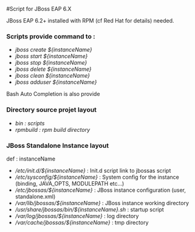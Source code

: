 #Script for JBoss EAP 6.X 

JBoss EAP 6.2+ installed with RPM (cf Red Hat for details) needed.

### Scripts provide command to :

* *jboss create ${instanceName}*
* *jboss start ${instanceName}*
* *jboss stop ${instanceName}*
* *jboss delete ${instanceName}*
* *jboss clean ${instanceName}*
* *jboss adduser ${instanceName}*
 
Bash Auto Completion is also provide
 

### Directory source projet layout 

 * *bin  : scripts*
 * *rpmbuild : rpm build directory*

### JBoss Standalone Instance layout 

def : instanceName

* */etc/init.d/${instanceName}* : Init.d script link to jbossas script
* */etc/sysconfig/${instanceName}* : System config for the instance (binding, JAVA_OPTS, MODULEPATH etc...)
* */etc/jbossas/${instanceName}* : JBoss instance configuration (user, standalone.xml)
* */var/lib/jbossas/${instanceName}* : JBoss instance working directory
* */usr/share/jbossas/bin/${instanceName}.sh* : startup script
* */var/log/jbossas/${instanceName}* : log directory
* */var/cache/jbossas/${instanceName}* : tmp directory


